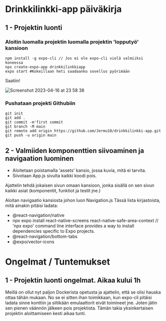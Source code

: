 # Drinkkilinkki-app päiväkirja

## 1 - Projektin luonti 

### Aloitin luomalla projektin luomalla projektin 'lopputyö' kansioon
  
    npm install -g expo-cli // Jos ei ole expo-cli vielä valmiiksi koneessa
    npx create-expo-app drinkkilinkkiapp
    expo start #Kokeillaan heti saadaanko sovellus pyörimään

Saatiin!    

![Screenshot 2023-04-16 at 23 58 38](https://user-images.githubusercontent.com/104775534/232342382-7dfe9f4f-4bbb-4195-b81f-47bf081b53f8.png)

### Pushataan projekti Githubiin

    git init
    git add .
    git commit -m'first commit
    git branch -M main
    git remote add origin https://github.com/Jermu10/drinkkilinkki-app.git
    git push -u origin main
    
    
    
    
    
## 2 - Valmiiden komponenttien siivoaminen ja navigaation luominen

- Aloitetaan poistamalla 'assets' kansio, jossa kuvia, mitä ei tarvita.
- Siivotaan App.js sivulta kaikki koodi pois.

Ajattelin tehdä jokaisen sivun omaan kansioon, jonka sisällä on sen sivun kaikki asiat (komponentit, funktiot ja testit jne.)

Aloitan navigaatio kansiosta johon luon Navigation.js Tässä lista kirjastoista, mitä ainakin pitäisi ladata:

  - @react-navigation/native
  - npx expo install react-native-screens react-native-safe-area-context // 'npx expo' command line interface provides a way to install dependencies specific to Expo projects.
  - @react-navigation/bottom-tabs
  - @expo/vector-icons


# Ongelmat / Tuntemukset

## 1 - Projektin luonti ongelmat. Aikaa kului 1h

Meillä on ollut nyt paljon Dockerista opetusta ja ajattelin, että se olisi hauska ottaa tähän mukaan. No se ei sitten ihan toimikkaan, kun expo-cli pitäisi ladata sinne konttiin ja siltikään emulaattorit eivät toimineet jne. Joten jätin sen pienen väännön jälkeen pois projektista. Tämän takia yksinkertaisen projektin aloittamiseen kesti aikaa tunti.

